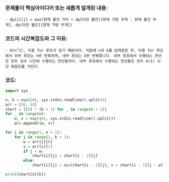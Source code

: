 ### 문제풀이 핵심아이디어 또는 새롭게 알게된 내용: 
    - dp[i][j] = max(현재 물건 가치 + dp[이전 물건][현재 가방 무게 - 현재 물건 무게], dp[이전 물건][현재 가방 무게])
    
### 코드의 시간복잡도와 그 이유:
    - O(n^2), 이중 for 루프가 있기 때문이다. 처음에 n과 k를 입력받은 후, 이중 for 루프에서 외부 루프는 n번 반복하며, 내부 루프는 k번 반복합니다. 내부 루프에서 수행되는 연산은 모두 상수 시간에 수행되는 연산들이다. 내부 루프에서 수행되는 연산들은 모두 O(1) 시간 복잡도를 가진다.


### 코드:
```python
import sys

n, k = map(int, sys.stdin.readline().split())  
arr = [(0, 0)]
chart = [[0] * (k + 1) for _ in range(n + 1)]
for _ in range(n):
    w, v = map(int, sys.stdin.readline().split())
    arr.append((w, v))

for i in range(1, n + 1):   
    for j in range(1, k + 1):  
        w = arr[i][0]
        v = arr[i][1]
        if j < w:   
            chart[i][j] = chart[i - 1][j]
        else:   
            chart[i][j] = max(chart[i - 1][j], v + chart[i - 1][j - w])    

print(chart[n][k])
```
